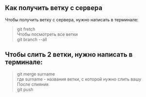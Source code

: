 ## Как получить ветку с сервера  
Чтобы получить ветку с сервера, нужно написать в терминале:  
>git fretch  
Чтобы посмотреть все ветки  
> git branch --all  
## Чтобы слить 2 ветки, нужно написать в терминале:  
> git merge surname  
где surname - названия ветки, с которой нужно слить вашу  
После слияния    
> git push  
